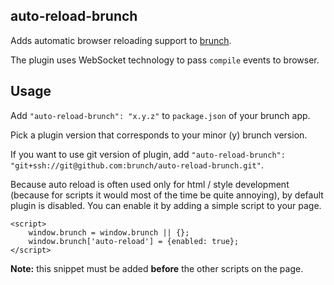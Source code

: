 ## auto-reload-brunch
Adds automatic browser reloading support to
[brunch](http://brunch.io).

The plugin uses WebSocket technology to pass `compile` events to browser.

## Usage
Add `"auto-reload-brunch": "x.y.z"` to `package.json` of your brunch app.

Pick a plugin version that corresponds to your minor (y) brunch version.

If you want to use git version of plugin, add
`"auto-reload-brunch": "git+ssh://git@github.com:brunch/auto-reload-brunch.git"`.

Because auto reload is often used only for html / style development
(because for scripts it would most of the time be quite annoying),
by default plugin is disabled. You can enable it by adding a simple script
to your page.


	<script>
  		window.brunch = window.brunch || {};
  		window.brunch['auto-reload'] = {enabled: true};
	</script>

**Note:** this snippet must be added **before** the other scripts on the page.